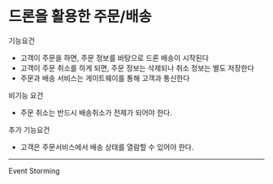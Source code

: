 # 드론을 활용한 주문/배송
기능요건
- 고객이 주문을 하면, 주문 정보를 바탕으로 드론 배송이 시작된다
- 고객이 주문 취소를 하게 되면, 주문 정보는 삭제되나 취소 정보는 별도 저장한다
- 주문과 배송 서비스는 게이트웨이를 통해 고객과 통신한다
 
비기능 요건
- 주문 취소는 반드시 배송취소가 전제가 되어야 한다.

추가 기능요건
- 고객은 주문서비스에서 배송 상태를 열람할 수 있어야 한다.


---------------------------
Event Storming
